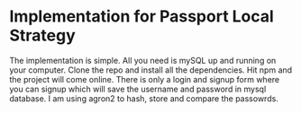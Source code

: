 # Implementation for Passport Local Strategy
The implementation is simple. All you need is mySQL up and running on your computer. Clone the repo and install all the dependencies. Hit npm and the project will come online. There is only a login and signup form where you can signup which will save the username and password in mysql database. I am using agron2 to hash, store and compare the passowrds. 
